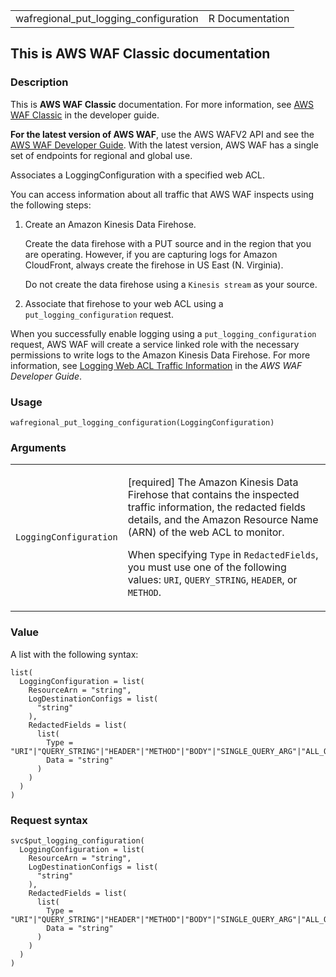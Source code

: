 <table style="width: 100%;">
<tbody>
<tr class="odd">
<td>wafregional_put_logging_configuration</td>
<td style="text-align: right;">R Documentation</td>
</tr>
</tbody>
</table>

## This is AWS WAF Classic documentation

### Description

This is **AWS WAF Classic** documentation. For more information, see
[AWS WAF
Classic](https://docs.aws.amazon.com/waf/latest/developerguide/classic-waf-chapter.html)
in the developer guide.

**For the latest version of AWS WAF**, use the AWS WAFV2 API and see the
[AWS WAF Developer
Guide](https://docs.aws.amazon.com/waf/latest/developerguide/waf-chapter.html).
With the latest version, AWS WAF has a single set of endpoints for
regional and global use.

Associates a LoggingConfiguration with a specified web ACL.

You can access information about all traffic that AWS WAF inspects using
the following steps:

1.  Create an Amazon Kinesis Data Firehose.

    Create the data firehose with a PUT source and in the region that
    you are operating. However, if you are capturing logs for Amazon
    CloudFront, always create the firehose in US East (N. Virginia).

    Do not create the data firehose using a `⁠Kinesis stream⁠` as your
    source.

2.  Associate that firehose to your web ACL using a
    `put_logging_configuration` request.

When you successfully enable logging using a `put_logging_configuration`
request, AWS WAF will create a service linked role with the necessary
permissions to write logs to the Amazon Kinesis Data Firehose. For more
information, see [Logging Web ACL Traffic
Information](https://docs.aws.amazon.com/waf/latest/developerguide/logging.html)
in the *AWS WAF Developer Guide*.

### Usage

    wafregional_put_logging_configuration(LoggingConfiguration)

### Arguments

<table>
<colgroup>
<col style="width: 35%" />
<col style="width: 65%" />
</colgroup>
<tbody>
<tr class="odd">
<td><code
id="wafregional_put_logging_configuration_:_LoggingConfiguration">LoggingConfiguration</code></td>
<td><p>[required] The Amazon Kinesis Data Firehose that contains the
inspected traffic information, the redacted fields details, and the
Amazon Resource Name (ARN) of the web ACL to monitor.</p>
<p>When specifying <code>Type</code> in <code>RedactedFields</code>, you
must use one of the following values: <code>URI</code>,
<code>QUERY_STRING</code>, <code>HEADER</code>, or
<code>METHOD</code>.</p></td>
</tr>
</tbody>
</table>

### Value

A list with the following syntax:

    list(
      LoggingConfiguration = list(
        ResourceArn = "string",
        LogDestinationConfigs = list(
          "string"
        ),
        RedactedFields = list(
          list(
            Type = "URI"|"QUERY_STRING"|"HEADER"|"METHOD"|"BODY"|"SINGLE_QUERY_ARG"|"ALL_QUERY_ARGS",
            Data = "string"
          )
        )
      )
    )

### Request syntax

    svc$put_logging_configuration(
      LoggingConfiguration = list(
        ResourceArn = "string",
        LogDestinationConfigs = list(
          "string"
        ),
        RedactedFields = list(
          list(
            Type = "URI"|"QUERY_STRING"|"HEADER"|"METHOD"|"BODY"|"SINGLE_QUERY_ARG"|"ALL_QUERY_ARGS",
            Data = "string"
          )
        )
      )
    )

